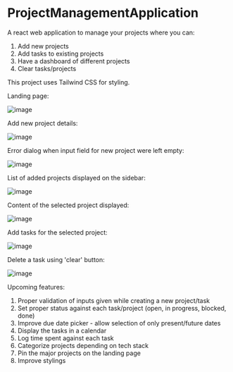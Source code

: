 # ProjectManagementApplication
A react web application to manage your projects where you can:

1. Add new projects
2. Add tasks to existing projects
3. Have a dashboard of different projects
4. Clear tasks/projects

This project uses Tailwind CSS for styling.

Landing page:

![image](https://github.com/AmishaP-03/ProjectManagementApplication/assets/154746893/eb2d3204-1ebc-4efd-a295-a03da2ae0917)


Add new project details:

![image](https://github.com/AmishaP-03/ProjectManagementApplication/assets/154746893/4b6aac1c-5912-4778-8a99-170242cefd38)


Error dialog when input field for new project were left empty:

![image](https://github.com/AmishaP-03/ProjectManagementApplication/assets/154746893/573149b5-0370-4c31-bc25-e5558f36ef5d)


List of added projects displayed on the sidebar:

![image](https://github.com/AmishaP-03/ProjectManagementApplication/assets/154746893/69697173-6d38-4b17-89f5-b5d311b0f9a7)


Content of the selected project displayed:

![image](https://github.com/AmishaP-03/ProjectManagementApplication/assets/154746893/ba984ea9-fa2c-4c08-a2ad-40d9b67647ac)


Add tasks for the selected project:

![image](https://github.com/AmishaP-03/ProjectManagementApplication/assets/154746893/cfb65b15-77ea-4896-b7b6-ce85733b01e3)


Delete a task using 'clear' button:

![image](https://github.com/AmishaP-03/ProjectManagementApplication/assets/154746893/9773b992-8732-4e94-b9fb-bb790ddd0927)


Upcoming features:
1. Proper validation of inputs given while creating a new project/task
2. Set proper status against each task/project (open, in progress, blocked, done)
3. Improve due date picker - allow selection of only present/future dates
4. Display the tasks in a calendar
5. Log time spent against each task
6. Categorize projects depending on tech stack
7. Pin the major projects on the landing page
8. Improve stylings


